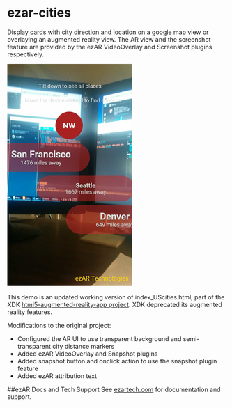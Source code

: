 
# ezar-cities
Display cards with city direction and location on a google map view or overlaying an augmented reality view. 
The AR view and the screenshot feature are provided by the ezAR VideoOverlay and Screenshot plugins respectively.

![](screenshot1.jpg)

This demo is an updated working version of index_UScities.html, part of the XDK [html5-augmented-reality-app project](
https://github.com/krisrak/html5-augmented-reality-app). XDK deprecated its augmented reality features.


Modifications to the original project:  
* Configured the AR UI to use transparent background and semi-transparent city distance markers
* Added ezAR VideoOverlay and Snapshot plugins
* Added snapshot button and onclick action to use the snapshot plugin feature
* Added ezAR attribution text

##ezAR Docs and Tech Support
See [ezartech.com](http://ezartech.com) for documentation and support.